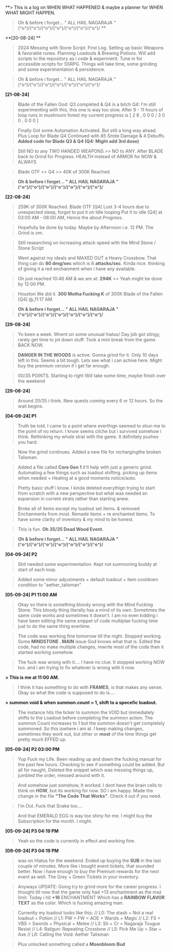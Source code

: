**> This is a log on WHEN WHAT HAPPENED & maybe a planner for WHEN WHAT MIGHT HAPPEN.

> Oh & before i forget... " ALL HAIL NAGARAJA "
> \(^o^)/\(^o^)/\(^o^)/\(^o^)/\(^o^)/\(^o^)/\(^o^)/ **

**[20-08-24] **

> 2024 Messing with Stone Script. First Log.
> Setting up basic Weapons & favorable runes.
> Planning Loadouts & Brewing Potions.
> Will add scripts to the repository as i code & experiment.
> Tune in for accessible scripts for SSRPG.
> Things will take time, some grinding and some experimentation & persistence. 

> Oh & before i forget... " ALL HAIL NAGARAJA "
> \(^o^)/\(^o^)/\(^o^)/\(^o^)/\(^o^)/\(^o^)/\(^o^)/ 


**[21-08-24]**

> Blade of the Fallen God: Q3 completed & Q4 is a bitch 
> Q4: I'm still experimenting with this, this one is way too slow, 
> After 9 - 11 hours of loop runs in mushroom forest my current progress is [ 2 8 , 0 0 0 / 3 0 0 , 0 0 0 ]

> Finally Got some Automation Activated. But still a long way ahead.
> Plus Loop for Blade Q4 Continued with 85 Smite Damage & 4 Debuffs.
> **Added code for Blade Q3 & Q4 (Q4: Might add 3rd dose)**

> Still NO to any TWO HANDED WEAPONS >> NO to ANY.
> After BLADE back to Grind for Progress. 
> HEALTH instead of ARMOR for NOW & ALWAYS

> Blade OTF >> Q4 >> 40K of 300K Reached.

> **Oh & before i forget... " ALL HAIL NAGARAJA " \(^o^)/\(^o^)/\(^o^)/\(^o^)/\(^o^)/\(^o^)/\(^o^)/**


**[22-08-24]**

> 259K of 300K Reached. Blade OTF [Q4]
> Lost 3-4 hours due to unexpected sleep, forgot to put it on Idle looping
> Put It to idle [Q4] at 03:00 AM - 08:00 AM, Hence the about Progress.

> Hopefully be done by today. Maybe by Afternoon i.e. 12 PM. The Grind is om.

> Still researching on increasing attack speed with the Mind Stone / Stone Script

> Went against my ideals and MAXED OUT a Heavy Crossbow. That thing can do **80 dmg/sec** which is 8 **attacks/sec**. Kinda nice. thinking of giving it a red enchanment when i have any available. 

> Oh just reached 10:46 AM & we are at: **294K** >> Yeah might be done by 12:00 PM.

> Houston We did it. **300 Motha Fucking K** of 300K Blade of the Fallen [Q4] @_11:17 AM

> **Oh & before i forget... " ALL HAIL NAGARAJA " \(^o^)/\(^o^)/\(^o^)/\(^o^)/\(^o^)/\(^o^)/\(^o^)/**


**[29-08-24]**

> Yo been a week. Wnent on some unusual hiatus/ Day job got stingy, rarely get time to jot down stuff.
> Took a mini break from the game. BACK NOW.

> **DANGER IN THE WOODS** is active. Gonna grind for it. Only 10 days left in this. Seems a bit tough. Lets see what i can achive here.
> Might buy the premium version if i get far enough.

> 00/35 POINTS. Starting to right
> Will take some time, maybe finish over the weekend


**[29-08-24]**

> Around 20/35 i think. New quests coming every 6 or 12 hours. So the wait begins.


**[04-09-24] P1**

> Truth be told. I came to a point where everthign seemed to shun me to the point of no return.
> I know seems cliche but i survived somehow i think. Rethinking my whole strat with the game. It definitely pushes you hard.

> Now the grind continues. Added a new file for rechargingthe broken Talisman.

> Added a file called **Core Gen 1** it'll help with just a generic grind. Automating a few things such as loadout shifting. picking up items when needed + Healing at a good moments notice/auto.

> Pretty basic stuff i know. I kinda deleted everythign trying to start from scratch with a new perspective but what was needed an expansion in current strats rather than starting anew.

>  Broke all of items except my loadout set items. & removed Enchanments from most. Remade items + re enchanted items. To have some clarity of inventory & my mind to be honest.

> This is fun. **Oh 35/35 Dead Wood Event.**

> **Oh & before i forget... " ALL HAIL NAGARAJA " \(^o^)/\(^o^)/\(^o^)/\(^o^)/\(^o^)/\(^o^)/\(^o^)/**


**[04-09-24] P2**

> Shit needed some experimentation. Kept not summoning buddy at start of each loop.

> Added some minor adjustments + default loadout + item cooldown condition to "aether_talisman"


**[05-09-24] P1 11:00 AM**

> Okay so there is something bloody wrong with the Mind Fucking Stone.
> This bloody thing literally has a mind of its own. Sometimes the same code works and sometimes it doesn't. I am no even kidding i have been editing the same snippet of code multiplae fucking time just to do the same thing evertime.

> The code was working fine tomorrow till the night. Stopped working. Some **MINDSTONE . MAIN** issue God knows what that is.
> Edited the code, had no make multiple changes, rewrite most of the code then it started working somehow.

> The fuck was wrong with it.... I have no clue. It stopped working NOW too. and i am trying to fix whatever is wrong with it now.

**> This is me at 11:00 AM.**

> I think it has something to do with **FRAMES**, is that makes any sense.
> Okay so what the code is supposed to do is....

**> summon void & when summon.count = 1, shift to a specefic loadout.**

> The instance hits the ticker to summon the VOID but immediately shifts to the Loadout before completing the summon action. The summon Count increases to 1 but the summon doesn't get completely summoned. 
> So this iswhere i am at. I keep making changes, sometimes they work out, but other or **most** of the time things get pretty much EFFED up.


**[05-09-24] P2 03:00 PM**

> Yup Fuck my Life. Been reading up and down the fucking manual for the past few hours. Checking to see if something could be added.
> But all for naught, Deleted the snippet which was messing things up, jumbled the order, messed around with it. 

> And somehow just somehow, It worked. I dont have the brain cells to think on **HOW**, but its working for now. SO i am happy. Made the change in the file **"The Code That Works"**. Check it out if you need.

> I'm Out. Fuck that Snake too....

> And that EMERALD EGG is way too shiny for me. I might buy the Subscription for the month. I might. 


**[05-09-24] P3 04:19 PM**

> Yeah so the code is currently in effect and working fine. 


**[09-09-24] P3 04:19 PM**

> was on Hiatus for the weekend. Ended up buying the **SUB** in the last couple of minutes. More like i bought event tickets, that sounded better. Now i have enough to buy the Premium rewards for the next event as well. The Grey + Green Tickets in your inventory. 

> Anyways UPDATE: Going try to grind more for the career progress. 
> I thought till now that the game only had +13 enchantment as the maz limit. Today i hit **+16** ENCHANTMENT Which has a **RAINBOW FLAVOR TEXT** as the color. Which is fucking amazing man. 

> Currently my loadout looks like this: 
// L0: The stash + Not a real loadout + Potion
// L1: PW + FW = AOE + Wands + Magic
// L2: FS + VBS = Swords + Physical + Melee
// L3: Sh + Cr = Nagaraja Tougue Resist
// L4: Railgun: Repeating Crossbow
// L5: Pick Me Up = Star + Axe
// L6: Calling the Void: Aether Talisman

> Plus unlocked something called a **Moonbloom Bud**








